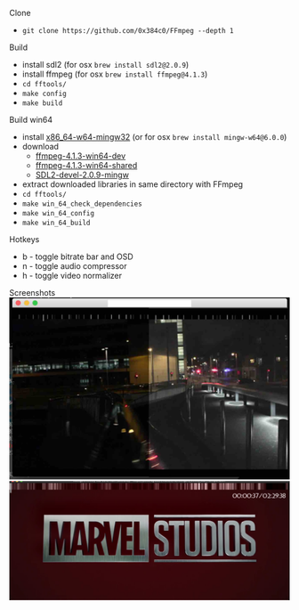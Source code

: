 Clone
* `git clone https://github.com/0x384c0/FFmpeg --depth 1`

Build
* install sdl2 (for osx `brew install sdl2@2.0.9`)
* install ffmpeg (for osx `brew install ffmpeg@4.1.3`)
* `cd fftools/`
* `make config`
* `make build`

Build win64
* install [x86_64-w64-mingw32](https://mingw-w64.org/doku.php/download/mingw-builds) (or for osx `brew install mingw-w64@6.0.0`)
* download 
    * [ffmpeg-4.1.3-win64-dev](https://ffmpeg.zeranoe.com/builds/win64/dev/ffmpeg-4.1.3-win64-dev.zip)
    * [ffmpeg-4.1.3-win64-shared](https://ffmpeg.zeranoe.com/builds/win64/shared/ffmpeg-4.1.3-win64-shared.zip)
    * [SDL2-devel-2.0.9-mingw](https://www.libsdl.org/release/SDL2-devel-2.0.9-mingw.tar.gz)
* extract downloaded libraries in same directory with FFmpeg
* `cd fftools/`
* `make win_64_check_dependencies`
* `make win_64_config`
* `make win_64_build`

Hotkeys
* b - toggle bitrate bar and OSD
* n - toggle audio compressor
* h - toggle video normalizer

Screenshots
![video_normalizer](screenshots/screenshot_video_normalizer.jpg?raw=true "video_normalizer")
![bitrate_bar](screenshots/screenshot_bitrate_bar.jpg?raw=true "bitrate_bar")